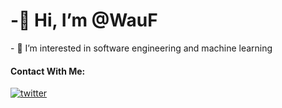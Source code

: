 <h1> -👋 Hi, I’m @WauF </h1>
- 👀 I’m interested in software engineering and machine learning

<h4> Contact With Me: </h4>
<a href="https://twitter.com/AhmetEmreKurt4"> <img src="https://upload.wikimedia.org/wikipedia/commons/4/4f/Twitter-logo.svg" alt="twitter"> </a>
